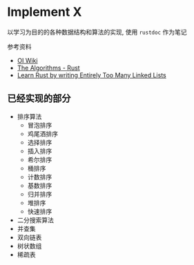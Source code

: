 # Implement X

以学习为目的的各种数据结构和算法的实现, 使用 `rustdoc` 作为笔记

参考资料

- [OI Wiki](https://oi-wiki.org/)
- [The Algorithms - Rust](https://github.com/TheAlgorithms/Rust)
- [Learn Rust by writing Entirely Too Many Linked Lists](https://rust-unofficial.github.io/too-many-lists)

## 已经实现的部分

- 排序算法
  - 冒泡排序
  - 鸡尾酒排序
  - 选择排序
  - 插入排序
  - 希尔排序
  - 桶排序
  - 计数排序
  - 基数排序
  - 归并排序
  - 堆排序
  - 快速排序
- 二分搜索算法
- 并查集
- 双向链表
- 树状数组
- 稀疏表
